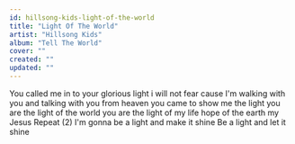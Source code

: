 ```yaml
---
id: hillsong-kids-light-of-the-world
title: "Light Of The World"
artist: "Hillsong Kids"
album: "Tell The World"
cover: ""
created: ""
updated: ""
---
```


You called me in to your glorious light i will not fear cause I'm walking with you and talking with you from heaven you came to show me the light you are the light of the world you are the light of my life hope of the earth my Jesus Repeat (2) I'm gonna be a light and make it shine Be a light and let it shine